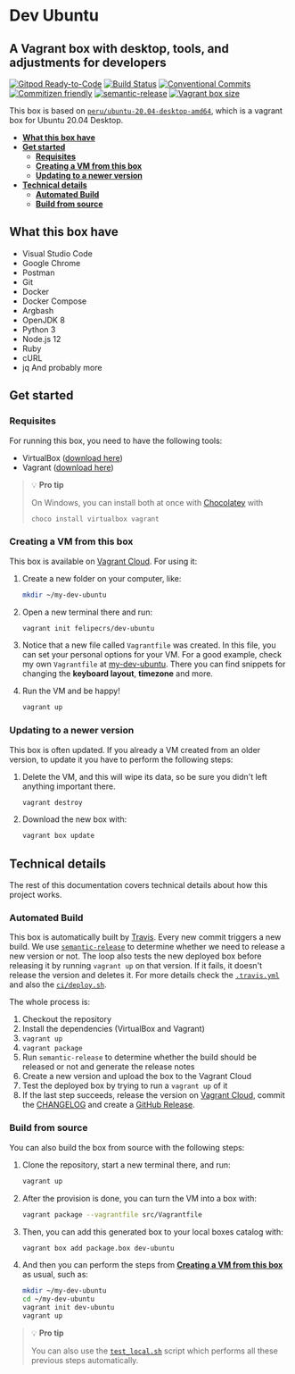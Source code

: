 # **Dev Ubuntu** <!-- omit in toc -->

## A Vagrant box with desktop, tools, and adjustments for developers <!-- omit in toc -->

[![Gitpod Ready-to-Code](https://img.shields.io/badge/Gitpod-ready--to--code-blue?logo=gitpod)](https://gitpod.io/#https://github.com/felipecrs/dev-ubuntu)
[![Build Status](https://travis-ci.com/felipecrs/dev-ubuntu.svg?branch=master)](https://travis-ci.com/felipecrs/dev-ubuntu)
[![Conventional Commits](https://img.shields.io/badge/Conventional%20Commits-1.0.0-yellow.svg)](https://conventionalcommits.org)
[![Commitizen friendly](https://img.shields.io/badge/commitizen-friendly-brightgreen.svg)](http://commitizen.github.io/cz-cli/)
[![semantic-release](https://img.shields.io/badge/%20%20%F0%9F%93%A6%F0%9F%9A%80-semantic--release-e10079.svg)](https://github.com/semantic-release/semantic-release)
[![Vagrant box size](https://img.shields.io/endpoint?url=https://runkit.io/felipecassiors/vagrant-box-size/6.0.0/felipecrs/dev-ubuntu)](https://app.vagrantup.com/felipecrs/boxes/dev-ubuntu)

This box is based on [`peru/ubuntu-20.04-desktop-amd64`](https://app.vagrantup.com/peru/boxes/ubuntu-20.04-desktop-amd64), which is a vagrant box for Ubuntu 20.04 Desktop.

- [**What this box have**](#what-this-box-have)
- [**Get started**](#get-started)
  - [**Requisites**](#requisites)
  - [**Creating a VM from this box**](#creating-a-vm-from-this-box)
  - [**Updating to a newer version**](#updating-to-a-newer-version)
- [**Technical details**](#technical-details)
  - [**Automated Build**](#automated-build)
  - [**Build from source**](#build-from-source)

## **What this box have**

- Visual Studio Code
- Google Chrome
- Postman
- Git
- Docker
- Docker Compose
- Argbash
- OpenJDK 8
- Python 3
- Node.js 12
- Ruby
- cURL
- jq
And probably more

## **Get started**

### **Requisites**

For running this box, you need to have the following tools:

- VirtualBox ([download here](https://www.virtualbox.org/wiki/Downloads))
- Vagrant ([download here](https://www.vagrantup.com/downloads.html))

> 💡 **Pro tip**
>
> On Windows, you can install both at once with [Chocolatey](https://chocolatey.org/install) with
>
> ```powershell
> choco install virtualbox vagrant
> ```

### **Creating a VM from this box**

This box is available on [Vagrant Cloud](https://app.vagrantup.com/felipecrs/boxes/dev-ubuntu). For using it:

1. Create a new folder on your computer, like:

   ```bash
   mkdir ~/my-dev-ubuntu
   ```

2. Open a new terminal there and run:

    ```bash
    vagrant init felipecrs/dev-ubuntu
    ```

3. Notice that a new file called `Vagrantfile` was created. In this file, you can set your personal options for your VM. For a good example, check my own `Vagrantfile` at [my-dev-ubuntu](https://github.com/felipecrs/my-dev-ubuntu). There you can find snippets for changing the **keyboard layout**, **timezone** and more.

4. Run the VM and be happy!

   ```bash
   vagrant up
   ```

### **Updating to a newer version**

This box is often updated. If you already a VM created from an older version, to update it you have to perform the following steps:

1. Delete the VM, and this will wipe its data, so be sure you didn't left anything important there.

    ```bash
    vagrant destroy
    ```

2. Download the new box with:

    ```bash
    vagrant box update
    ```

## **Technical details**

The rest of this documentation covers technical details about how this project works.

### **Automated Build**

This box is automatically built by [Travis](https://travis-ci.com/felipecrs/dev-ubuntu). Every new commit triggers a new build. We use [`semantic-release`](https://github.com/semantic-release/semantic-release) to determine whether we need to release a new version or not. The loop also tests the new deployed box before releasing it by running `vagrant up` on that version. If it fails, it doesn't release the version and deletes it. For more details check the [`.travis.yml`](.travis.yml) and also the [`ci/deploy.sh`](ci/deploy.sh).

The whole process is:

1. Checkout the repository
2. Install the dependencies (VirtualBox and Vagrant)
3. `vagrant up`
4. `vagrant package`
5. Run `semantic-release` to determine whether the build should be released or not and generate the release notes
6. Create a new version and upload the box to the Vagrant Cloud
7. Test the deployed box by trying to run a `vagrant up` of it
8. If the last step succeeds, release the version on [Vagrant Cloud](https://app.vagrantup.com/felipecrs/boxes/dev-ubuntu), commit the [CHANGELOG](CHANGELOG.md) and create a [GitHub Release](https://github.com/felipecrs/dev-ubuntu/releases).

### **Build from source**

You can also build the box from source with the following steps:

1. Clone the repository, start a new terminal there, and run:

    ```bash
    vagrant up
    ```

2. After the provision is done, you can turn the VM into a box with:

    ```bash
    vagrant package --vagrantfile src/Vagrantfile
    ```

3. Then, you can add this generated box to your local boxes catalog with:

   ```bash
   vagrant box add package.box dev-ubuntu
   ```

4. And then you can perform the steps from [**Creating a VM from this box**](#creating-a-vm-from-this-box) as usual, such as:

   ```bash
   mkdir ~/my-dev-ubuntu
   cd ~/my-dev-ubuntu
   vagrant init dev-ubuntu
   vagrant up
   ```

> 💡 **Pro tip**
>
> You can also use the [`test_local.sh`](test_local.sh) script which performs all these previous steps automatically.
